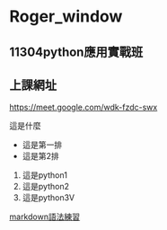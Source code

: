 # Roger_window
## 11304python應用實戰班
## 上課網址
https://meet.google.com/wdk-fzdc-swx

這是什麼

- 這是第一排
- 這是第2排

1. 這是python1
2. 這是python2
3. 這是python3V

[markdown語法練習](./markdown練習/README.md)